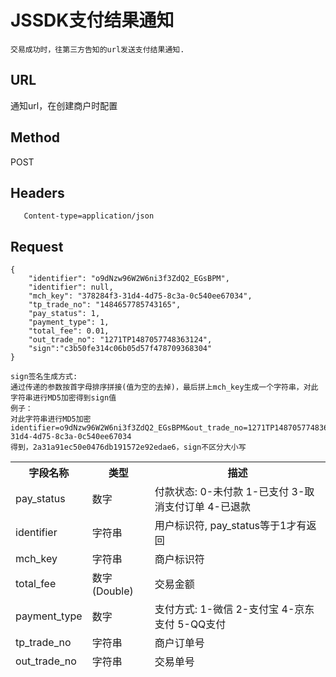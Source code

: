 # JSSDK支付结果通知

	交易成功时，往第三方告知的url发送支付结果通知.

## URL
   通知url，在创建商户时配置

## Method
   POST

## Headers
```
   Content-type=application/json
```

## Request
```
{
    "identifier": "o9dNzw96W2W6ni3f3ZdQ2_EGsBPM",
    "identifier": null,
    "mch_key": "378284f3-31d4-4d75-8c3a-0c540ee67034",
    "tp_trade_no": "1484657785743165",
    "pay_status": 1,
    "payment_type": 1,
    "total_fee": 0.01,
    "out_trade_no": "1271TP1487057748363124",
    "sign":"c3b50fe314c06b05d57f478709368304"
}

sign签名生成方式:
通过传递的参数按首字母排序拼接(值为空的去掉)，最后拼上mch_key生成一个字符串，对此字符串进行MD5加密得到sign值
例子：
对此字符串进行MD5加密
identifier=o9dNzw96W2W6ni3f3ZdQ2_EGsBPM&out_trade_no=1271TP1487057748363124&pay_status=1&payment_type=1&total_fee=0.01&tp_trade_no=1484657785743165&mch_key=378284f3-31d4-4d75-8c3a-0c540ee67034
得到，2a31a91ec50e0476db191572e92edae6，sign不区分大小写

```
<table data-tablesaw-sortable>
    <thead>
        <tr>
            <th data-tablesaw-sortable-col data-tablesaw-sortable-default-col>字段名称</th>
            <th data-tablesaw-sortable-col>类型</th>
            <th data-tablesaw-sortable-col>描述</th>
        </tr>
		<tr>
			<td>pay_status</th>
			<td>数字</th>
			<td>付款状态: 0-未付款 1-已支付 3-取消支付订单 4-已退款</th>
		</tr>
		<tr>
			<td>identifier</th>
			<td>字符串</th>
			<td>用户标识符, pay_status等于1才有返回</th>
		</tr>
		<tr>
			<td>mch_key</th>
			<td>字符串</th>
			<td>商户标识符</th>
		</tr>
		<tr>
			<td>total_fee</th>
			<td>数字(Double)</th>
			<td>交易金额</th>
		</tr>
		<tr>
			<td>payment_type</td>
			<td>数字</td>
			<td>支付方式: 1-微信 2-支付宝 4-京东支付 5-QQ支付</td>
		</tr>
		<tr>
			<td>tp_trade_no</td>
			<td>字符串</td>
			<td>商户订单号</td>
		</tr>
		<tr>
			<td>out_trade_no</td>
			<td>字符串</td>
			<td>交易单号</td>
		</tr>
    </thead>
<table>

